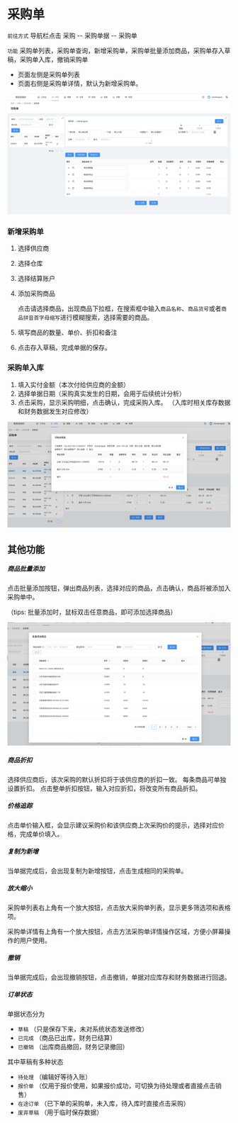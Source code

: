 # 采购单

`前往方式` 导航栏点击 采购 -- 采购单据 -- 采购单

`功能` 采购单列表，采购单查询，新增采购单，采购单批量添加商品，采购单存入草稿，采购单入库，撤销采购单

- 页面左侧是采购单列表
- 页面右侧是采购单详情，默认为新增采购单。

![avatar](../_media/screenshot/采购单.png)


### 新增采购单 
1. 选择供应商
2. 选择仓库
3. 选择结算账户
5. 添加采购商品

    点击请选择商品，出现商品下拉框，在搜索框中输入`商品名称`、`商品货号`或者`商品拼音首字母缩写`进行模糊搜索，选择需要的商品。

6. 填写商品的数量、单价、折扣和备注
7. 点击存入草稿，完成单据的保存。

### 采购单入库
1. 填入实付金额（本次付给供应商的金额）
2. 选择单据日期（采购真实发生的日期，会用于后续统计分析）
3. 点击采购，显示采购明细，点击确认，完成采购入库。 （入库时相关库存数据和财务数据发生对应修改）


![avatar](../_media/screenshot/采购明细.png)

## 其他功能

##### 商品批量添加
点击批量添加按钮，弹出商品列表，选择对应的商品，点击确认，商品将被添加入采购单中。

（tips: 批量添加时，鼠标双击任意商品，即可添加选择商品）

![avatar](../_media/screenshot/批量添加.png)

##### 商品折扣
选择供应商后，该次采购的默认折扣将于该供应商的折扣一致。
每条商品可单独设置折扣。
点击整单折扣按钮，输入对应折扣，将改变所有商品折扣。

##### 价格追踪
点击单价输入框，会显示建议采购价和该供应商上次采购价的提示，选择对应价格，完成单价填入。

##### 复制为新增
当单据完成后，会出现复制为新增按钮，点击生成相同的采购单。

##### 放大缩小

采购单列表右上角有一个放大按钮，点击放大采购单列表，显示更多筛选项和表格项。

采购单详情有上角有一个放大按钮，点击方法采购单详情操作区域，方便小屏幕操作的用户使用。

##### 撤销
当单据完成后，会出现撤销按钮，点击撤销，单据对应库存和财务数据进行回退。

##### 订单状态
单据状态分为
- `草稿` （只是保存下来，未对系统状态发送修改）
- `已完成` （商品已出库，财务已结算）
- `已撤销` （出库商品撤回，财务记录撤回）

其中草稿有多种状态
- `待处理` （编辑好等待入账）
- `报价单` （仅用于报价使用，如果报价成功，可切换为待处理或者直接点击销售）
- `在途订单` （已下单的采购单，未入库，待入库时直接点击采购）
- `废弃草稿` （用于临时保存数据）



